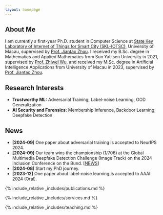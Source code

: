 ```yaml
---
layout: homepage
---
```


## About Me

I am currently a first-year Ph.D. student in Computer Science at [State Key Laboratory of Internet of Things for Smart City (SKL-IOTSC)](https://skliotsc.um.edu.mo/), University of Macau, supervised by [Prof. Jiantao Zhou](https://www.fst.um.edu.mo/personal/jtzhou/). I received my B.Sc. degree in Mathematics and Applied Mathematics from Sun Yat-sen University in 2021, supervised by [Prof. Zhiwei Wu](https://mathzh.sysu.edu.cn/zh-hans/teacher/124), and received my M.Sc. degree in Artificial Intelligence Applications from University of Macau in 2023, supervised by [Prof. Jiantao Zhou](https://www.fst.um.edu.mo/personal/jtzhou/).

## Research Interests

- **Trustworthy ML:** Adversarial Training, Label-noise Learning, OOD Generalization
- **AI Security and Forensics:** Membership Inference, Backdoor Learning, Deepfake Detection

## News

- **[2024-09]** One paper about adversarial training is accepted to NeurIPS 2024.
- **[2024-09]** Our team wins the championship (1/706) at the Global Multimedia Deepfake Detection Challenge (Image Track) on the 2024 Inclusion Conference on the Bund. [[NEWS](https://www.fst.um.edu.mo/news/um-students-win-championship-at-global-deepfake-detection-competition/)]
- **[2024-08]** Start my PhD journey.
- **[2023-12]** One paper about label-noise learning is accepted to AAAI 2024 (Oral).

{% include_relative _includes/publications.md %}

{% include_relative _includes/services.md %}

{% include_relative _includes/teaching.md %}

